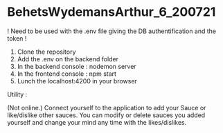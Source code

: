 # BehetsWydemansArthur_6_200721

! Need to be used with the .env file giving the DB authentification and the token !

1) Clone the repository
2) Add the .env on the backend folder
3) In the backend console : nodemon server
4) In the frontend console : npm start
5) Lunch the localhost:4200 in your browser


Utility : 

(Not online.)
Connect yourself to the application to add your Sauce or like/dislike other sauces. 
You can modify or delete sauces you added yourself and change your mind any time with the likes/dislikes.

